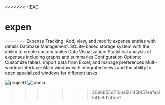 <<<<<<< HEAD
# expen
 
=======
Expense Tracking: Add, view, and modify expense entries with details
Database Management: SQLite-based storage system with the ability to create custom tables
Data Visualization: Statistical analysis of expenses including graphs and summaries
Configuration Options: Customize tables, import data from Excel, and manage preferences
Multi-window Interface: Main window with integrated views and the ability to open specialized windows for different tasks

![project1](https://github.com/user-attachments/assets/db21739b-7892-43cd-8669-742e0cb73fa7)
![tabela](https://github.com/user-attachments/assets/089baf55-dac6-438a-99cd-64058f117936)
>>>>>>> 309bb55d710be5b145bf57eafea1541c9d24fdc1
